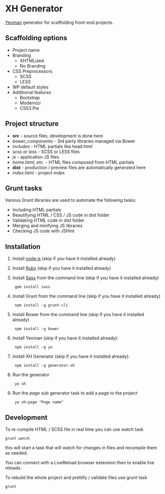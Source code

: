 XH Generator
============

[Yeoman](http://yeoman.io) generator for scaffolding front-end projects.

## Scaffolding options

* Project name
* Branding
  * XHTMLized
  * No Branding
* CSS Preprocessors
  * SCSS
  * LESS
* WP default styles
* Additional features
  * Bootstrap
  * Modernizr
  * CSS3 Pie 

## Project structure

* **src** - source files, development is done here
 * *bower_components* - 3rd party libraries managed via Bower
 * *includes* - HTML partials like head.html
 * *scss* or *less* - SCSS or LESS files
 * *js* - application JS files
 * *home.html, etc.* - HTML files composed from HTML partials
* **dist** - production / preview files are automatically generated here
* *index.html* - project index

## Grunt tasks

Various Grunt libraries are used to automate the following tasks:

* Including HTML partials
* Beautifying HTML / CSS / JS code in dist folder
* Validating HTML code in dist folder
* Merging and minifying JS libraries
* Checking JS code with JSHint

## Installation

1. Install [node.js](http://nodejs.org) (skip if you have it installed already)

2. Install [Ruby](http://www.ruby-lang.org) (skip if you have it installed already)

3. Install [Sass](http://sass-lang.com/install) from the command line (skip if you have it installed already)

        gem install sass

4. Install Grunt from the command line (skip if you have it installed already)

        npm install -g grunt-cli
        
5. Install Bower from the command line (skip if you have it installed already)

        npm install -g bower

6. Install Yeoman (skip if you have it installed already):

        npm install -g yo

7. Install XH Generator (skip if you have it installed already):

        npm install -g generator-xh 

8. Run the generator

        yo xh

9. Run the *page* sub generator task to add a page to the project

        yo xh:page "Page name"

## Development

To re-compile HTML / SCSS file in real time you can use watch task

    grunt watch

this will start a task that will watch for changes in files and recompile them as needed.

You can connect with a LiveReload browser extension then to enable live reloads.

To rebuild the whole project and prettify / validate files use grunt task

    grunt

